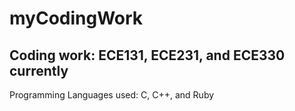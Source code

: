 # myCodingWork
Coding work: ECE131, ECE231, and ECE330 currently
--
Programming Languages used: C, C++, and Ruby
